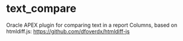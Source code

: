 # text_compare
Oracle APEX plugin for comparing text in a report Columns, based on htmldiff.js: https://github.com/dfoverdx/htmldiff-js

